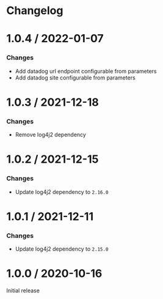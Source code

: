Changelog
=========

# 1.0.4 / 2022-01-07

### Changes
* Add datadog url endpoint configurable from parameters
* Add datadog site configurable from parameters

# 1.0.3 / 2021-12-18

### Changes
* Remove log4j2 dependency

# 1.0.2 / 2021-12-15

### Changes
* Update log4j2 dependency to `2.16.0`

# 1.0.1 / 2021-12-11

### Changes
* Update log4j2 dependency to `2.15.0`

# 1.0.0 / 2020-10-16

Initial release

